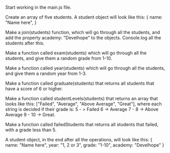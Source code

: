 
Start working in the main.js file.

Create an array of five students. A student object will look like this:
{
    name: "Name here",
}

Make a join(students) function, which will go through all the students, and add the property academy: "Develhope" to the objects.
Console.log all the students after this.

Make a function called exam(students) which will go through all the students, and give them a random grade from 1-10.

Make a function called year(students) which will go through all the students, and give them a random year from 1-3.

Make a function called graduate(students) that returns all students that have a score of 6 or higher.

Make a function called studentLevels(students) that returns an array that looks like this: ["Failed", "Average", "Above Average", "Great"], where each string is decided if their grade is: 5 - > Failed 6 -> Average 7 - 8 -> Above Average 9 - 10 -> Great.

Make a function called failedStudents that returns all students that failed, with a grade less than 5.

A student object, in the end after all the operations, will look like this:
{
    name: "Name here",
    year: "1, 2 or 3",
    grade: "1-10",
    academy: "Develhope"
}